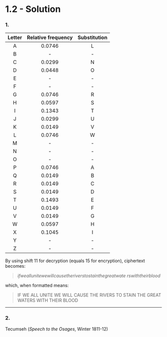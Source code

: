 # 1.2 - Solution

### 1.

| Letter | Relative frequency | Substitution |
| :----: | :----------------: | :----------: |
|   A    |       0.0746       |      L       |
|   B    |         -          |      -       |
|   C    |       0.0299       |      N       |
|   D    |       0.0448       |      O       |
|   E    |         -          |      -       |
|   F    |         -          |      -       |
|   G    |       0.0746       |      R       |
|   H    |       0.0597       |      S       |
|   I    |       0.1343       |      T       |
|   J    |       0.0299       |      U       |
|   K    |       0.0149       |      V       |
|   L    |       0.0746       |      W       |
|   M    |         -          |      -       |
|   N    |         -          |      -       |
|   O    |         -          |      -       |
|   P    |       0.0746       |      A       |
|   Q    |       0.0149       |      B       |
|   R    |       0.0149       |      C       |
|   S    |       0.0149       |      D       |
|   T    |       0.1493       |      E       |
|   U    |       0.0149       |      F       |
|   V    |       0.0149       |      G       |
|   W    |       0.0597       |      H       |
|   X    |       0.1045       |      I       |
|   Y    |         -          |      -       |
|   Z    |         -          |      -       |

By using shift 11 for decryption (equals 15 for encryption), ciphertext becomes:

> _ifweallunitewewillcausetheriverstostainthegreatwate rswiththeirblood_

which, when formatted means:

> IF WE ALL UNITE WE WILL CAUSE THE RIVERS TO STAIN THE GREAT WATERS WITH THEIR BLOOD

---

### 2.

Tecumseh (_Speech to the Osages_, Winter 1811-12)
